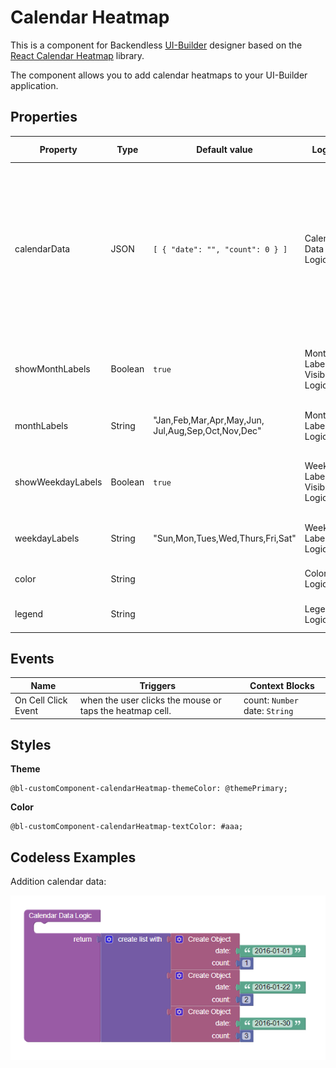 # Calendar Heatmap

This is a component for Backendless [UI-Builder](https://backendless.com/developers/#ui-builder) designer based on the [React Calendar Heatmap](https://github.com/kevinsqi/react-calendar-heatmap) library.

The component allows you to add calendar heatmaps to your UI-Builder application.

## Properties

| Property          | Type    | Default value                                     | Logic                           | Data Binding | UI Setting | Description                                                                                                                                                            |
| ----------------- | ------- | ------------------------------------------------- | ------------------------------- | ------------ | ---------- | ---------------------------------------------------------------------------------------------------------------------------------------------------------------------- |
| calendarData      | JSON    | `[ { "date": "", "count": 0 } ]`                  | Calendar Data Logic             | NO           | YES        | Allows you to specifies an array of date and count for calendar. Watch [Codeless Examples](#examples). Signature of Calendar Data: `{"data": string, "count": number}` |
| showMonthLabels   | Boolean | `true`                                            | Month Labels Visibility Logic   | NO           | YES        | Allows you to choose whether or not to show month labels                                                                                                               |
| monthLabels       | String  | "Jan,Feb,Mar,Apr,May,Jun,<br>Jul,Aug,Sep,Oct,Nov,Dec" | Month Labels Logic              | YES          | YES        | Allows you to write month labels                                                                                                                                       |
| showWeekdayLabels | Boolean | `true`                                            | Weekday Labels Visibility Logic | NO           | YES        | Allows you to choose whether or not to show weekday labels                                                                                                             |
| weekdayLabels     | String  | "Sun,Mon,Tues,Wed,Thurs,Fri,Sat"                  | Weekday Labels Logic            | YES          | YES        | Allows you to write Weekday labels                                                                                                                                     |
| color             | String  |                                                   | Color Logic                     | YES          | YES        | Allows you to selected color                                                                                                                                           |
| legend            | String  |                                                   | Legend Logic                    | Yes          | YES        | Allows you to write legend                                                                                                                                             |

## Events

| Name                | Triggers                                                 | Context Blocks                 |
| ------------------- | -------------------------------------------------------- | ------------------------------ |
| On Cell Click Event | when the user clicks the mouse or taps the heatmap cell. | count: `Number` date: `String` |

## Styles

**Theme**
````
@bl-customComponent-calendarHeatmap-themeColor: @themePrimary;
````

**Color**
````
@bl-customComponent-calendarHeatmap-textColor: #aaa;
````

## <a id="examples"></a> Codeless Examples

Addition  calendar data:

![](example-images/calendarData-example.png)
